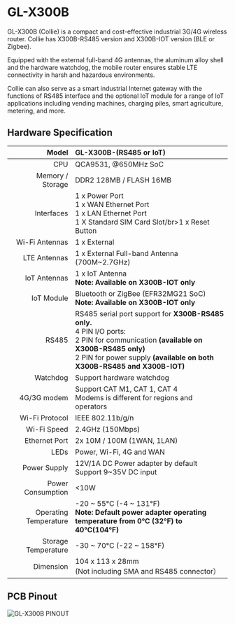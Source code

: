 #  GL-X300B

GL-X300B (Collie) is a compact and cost-effective industrial 3G/4G wireless router. 
Collie has X300B-RS485 version and X300B-IOT version (BLE or Zigbee).

Equipped with the external full-band 4G antennas, the aluminum alloy shell and the hardware watchdog, the mobile router ensures stable LTE connectivity in harsh and hazardous environments. 

Collie can also serve as a smart industrial Internet gateway with the functions of RS485 interface and the optional IoT module for a range of IoT applications including vending machines, charging piles, smart agriculture, metering, and more.

## Hardware Specification

|                         Model | GL-X300B-(RS485 or IoT)                                      |
| ----------------------------: | :----------------------------------------------------------- |
|                           CPU | QCA9531, @650MHz SoC                                         |
|              Memory / Storage | DDR2 128MB / FLASH 16MB                                      |
|                    Interfaces | 1 x Power Port<br>1 x WAN Ethernet Port<br>1 x LAN Ethernet Port<br>1 X Standard SIM Card Slot/br>1 x Reset Button |
|                Wi-Fi Antennas | 1 x External                                                 |
|                  LTE Antennas | 1 x External Full-band Antenna (700M~2.7GHz)                 |
|                  IoT Antennas | 1 x IoT Antenna<br><b>Note: Available on X300B-IOT only</b>  |
|                    IoT Module | Bluetooth or ZigBee (EFR32MG21 SoC)<br><b>Note: Available on X300B-IOT only</b>        |
|                         RS485 | RS485 serial port support for <b>X300B-RS485 only.</b><br>4 PIN I/O ports: <br>2 PIN for communication <b>(available on X300B-RS485 only)</b><br>2 PIN for power supply <b>(available on both X300B-RS485 and X300B-IOT)</b>     |
|                      Watchdog | Support hardware watchdog                                    |
|                   4G/3G modem | Support CAT M1, CAT 1, CAT 4<br>Modems is different for regions and operators  |
|                Wi-Fi Protocol | IEEE 802.11b/g/n                                             |
|                   Wi-Fi Speed | 2.4GHz (150Mbps)                                             |
|                 Ethernet Port | 2x 10M / 100M (1WAN, 1LAN)                                   |
|                          LEDs | Power, Wi-Fi, 4G and WAN                                     |
|                   Power Supply| 12V/1A DC Power adapter by default<br>Support 9~35V DC input |
|              Power Consumption| <10W                                                         |
|          Operating Temperature| -20 ~ 55°C (-4 ~ 131°F)<br><b>Note: Default power adapter operating temperature from 0°C (32°F) to 40°C(104°F)</b> |
|            Storage Temperature| -30 ~ 70°C (-22 ~ 158°F)                                     |
|                      Dimension| 104 x 113 x 28mm<br>(Not including SMA and RS485 connector） |



## PCB Pinout

![GL-X300B PINOUT](https://static.gl-inet.com/docs/en/3/hardware/gl-x300b/gl-x300b-pinout.jpg)







